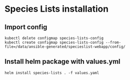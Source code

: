 # Species Lists installation

## Import config

```shell
kubectl delete configmap species-lists-config
kubectl create configmap species-lists-config --from-file=/data/ansible-generated/specieslist-webapp/config/
```

## Install helm package with values.yml

```shell
helm install species-lists . -f values.yaml
```
